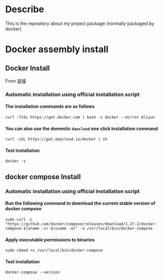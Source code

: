 # Describe

This is the repository about my project package (normally packaged by docker).

# Docker assembly install

## Docker Install

From [链接](https://www.runoob.com/docker/ubuntu-docker-install.html)

### Automatic installation using official installation script

#### The installation commands are as follows

```shell
curl -fsSL https://get.docker.com | bash -s docker --mirror Aliyun
```

#### You can also use the domestic `daocloud` one click installation command

```shell
curl -sSL https://get.daocloud.io/docker | sh
```

#### Test installation

```shell
docker -v
```

## docker compose Install

### Automatic installation using official installation script

#### Run the following command to download the current stable version of docker compose

```shell
sudo curl -L "https://github.com/docker/compose/releases/download/1.27.2/docker-compose-$(uname -s)-$(uname -m)" -o /usr/local/bin/docker-compose
```

#### Apply executable permissions to binaries

```shell
sudo chmod +x /usr/local/bin/docker-compose
```

#### Test installation

```shell
docker-compose --version
```

